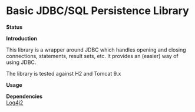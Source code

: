 Basic JDBC/SQL Persistence Library
====
**Status**<br/>

**Introduction**<br/>

This library is a wrapper around JDBC which handles opening and closing connections, statements,
result sets, etc. It provides an (easier) way of using JDBC.

The library is tested against H2 and Tomcat 9.x

**Usage**<br/>

**Dependencies**<br/>
[Log4j2](https://logging.apache.org/log4j/2.x/)